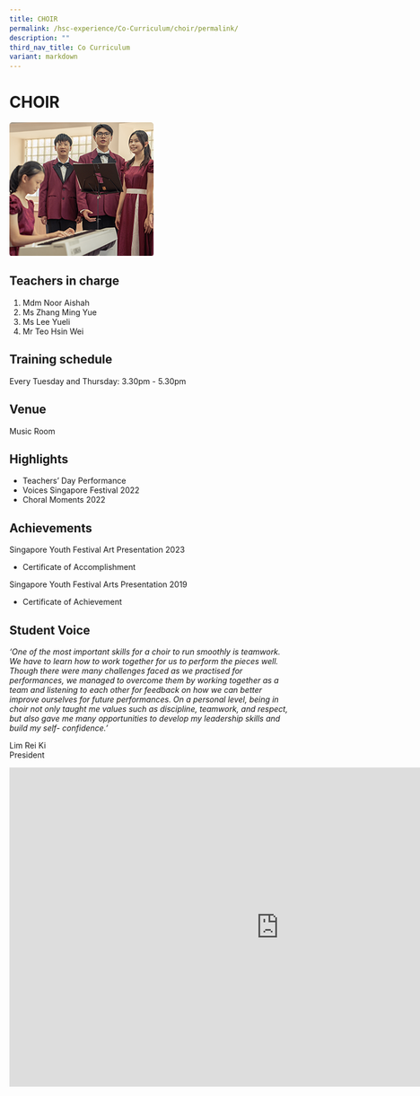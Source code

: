 ```yaml
---
title: CHOIR
permalink: /hsc-experience/Co-Curriculum/choir/permalink/
description: ""
third_nav_title: Co Curriculum
variant: markdown
---
```

CHOIR
=====

![](/images/CCA/Choir.png)

Teachers in charge
------------------

1.  Mdm Noor Aishah
2.  Ms Zhang Ming Yue
3.  Ms Lee Yueli
4.  Mr Teo Hsin Wei

Training schedule
-----------------

Every Tuesday and Thursday: 3.30pm - 5.30pm

Venue
-----

Music Room

Highlights
----------

*   Teachers’ Day Performance
*   Voices Singapore Festival 2022
*   Choral Moments 2022

Achievements
------------
Singapore Youth Festival Art Presentation 2023
*   Certificate of Accomplishment

Singapore Youth Festival Arts Presentation  2019
*   Certificate of Achievement



Student Voice
-------------

_‘One of the most important skills for a choir to run smoothly is teamwork. We have to learn how to work together for us to perform the pieces well. Though there were many challenges faced as we practised for performances, we managed to overcome them by working together as a team and listening to each other for feedback on how we can better improve ourselves for future performances. On a personal level, being in choir not only taught me values such as discipline, teamwork, and respect, but also gave me many opportunities to develop my leadership skills and build my self- confidence.’_  
  
Lim Rei Ki  
President

<iframe allowfullscreen="true" height="569" width="960" frameborder="0" src="https://docs.google.com/presentation/d/e/2PACX-1vQe0Z8DPA6D1y3hXbq5LKAjsFo8IF5noUo9pNXRcMqndddwcY9SxUbXxCJqJ2x5ncF3L9T2BiQXlPQS/embed?start=false&amp;loop=false&amp;delayms=3000"></iframe>